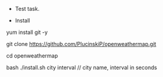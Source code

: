 * Test task.

* Install

yum install git -y

git clone https://github.com/PlucinskiP/openweathermap.git

cd openweathermap

bash ./install.sh city interval // city name, interval in seconds